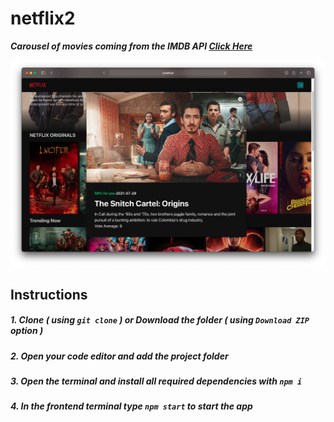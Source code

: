 # netflix2

***Carousel of movies coming from the IMDB API [Click Here](http://netflix2.sah-dev.xyz)***

<img src="Screen Shot 2021-09-19 at 2.53.54.png">

## Instructions
##### 1. Clone ***( using `git clone` )*** or Download the folder ***( using ***`Download ZIP`*** option )*** #####
##### 2. Open your code editor and add the project folder #####
##### 3. Open the terminal and install all required dependencies with ***`npm i`*** #####
##### 4. In the frontend terminal type ***`npm start`*** to start the app #####

